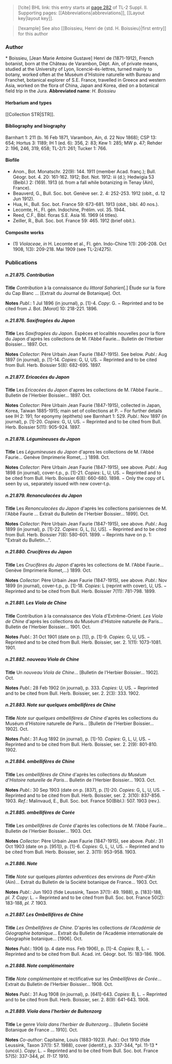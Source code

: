 > [!cite] BHL link: this entry starts at [page 282](https://www.biodiversitylibrary.org/page/33265479) of TL-2 Suppl. II.
> Supporting pages: [[Abbreviations|abbreviations]], [[Layout key|layout key]].

> [!example] See also [[Boissieu, Henri de {std. H. Boissieu}|first entry]] for this author

### Author

\* Boissieu, \[Jean Marie Antoine Gustave\] Henri de (1871-1912), French botanist, born at the Château de Varambon, Dépt. Ain, of private means, studied at the University of Lyon, licencié-ès-lettres, turned mainly to botany, worked often at the Muséum d'Histoire naturelle with Bureau and Franchet, botanical explorer of S.E. France, travelled in Greece and western Asia, worked on the flora of China, Japan and Korea, died on a botanical field trip in the Jura. 
**Abbreviated name**: *H. Boissieu*

#### Herbarium and types

[[Collection STR|STR]].

#### Bibliography and biography

Barnhart 1: 211 (b. 16 Feb 1871, Varambon, Ain, d. 22 Nov 1868); CSP 13: 654; Hortus 3: 1189; IH 1 (ed. 6): 356, 2: 83; Kew 1: 285; MW p. 47; Rehder 2: 196, 246, 319, 658; TL-2/1: 261; Tucker 1: 766.

#### Biofile

- Anon., Bot. Monatschr. 22(9): 144. 1911 (member Acad. franç.); Bull. Géogr. bot. 4. 20: 161-162. 1912; Bot. Not. 1912: iii (d.); Hedwigia 53 (Beibl.) 2: (169). 1913 (d. from a fall while botanizing in Tenay (Ain), France).
- Beauverd, G., Bull. Soc. bot. Genève ser. 2. 4: 252-253. 1912 (obit., d. 12 Jun 1912).
- Hua, H., Bull. Soc. bot. France 59: 673-681. 1913 (obit., bibl. 40 nos.).
- Lecomte, H., Fl. gén. Indochine, Prélim. vol. 35. 1944.
- Reed, C.F., Bibl. floras S.E. Asia 16. 1969 (4 titles).
- Zeiller, R., Bull. Soc. bot. France 59: 465. 1912 (brief obit.).

#### Composite works

- (1) *Violaceae*, *in* H. Lecomte et al., Fl. gén. Indo-Chine 1(1): 206-208. Oct 1908, 1(3): 209-218. Mai 1909 (see TL-2/4275).

### Publications

##### n.21.875. Contribution

**Title**
*Contribution* à la connaissance du *littoral Saharien*\[.\] Étude sur la flore du Cap Blanc ... \[Extrait du Journal de Botanique\]. Oct.

**Notes**
*Publ*.: 1 Jul 1896 (in journal), p. \[1\]-4. *Copy*: G. − Reprinted and to be cited from J. Bot. \[Morot\] 10: 218-221. 1896.

##### n.21.876. Saxifragées du Japon

**Title**
Les *Saxifragées du Japon*. Espèces et localités nouvelles pour la flore du Japon d'après les collections de M. l'Abbé Faurie... Bulletin de l'Herbier Boissier... 1897. Oct.

**Notes**
*Collector*: Père Urbain Jean Faurie (1847-1915). See below.
*Publ*.: Aug 1897 (in journal), p. \[1\]-14. *Copies*: G, U, US. − Reprinted and to be cited from Bull. Herb. Boissier 5(8): 682-695. 1897.

##### n.21.877. Ericacées du Japon

**Title**
Les *Ericacées du Japon* d'apres les collections de M. l'Abbé Faurie... Bulletin de l'Herbier Boissier... 1897. Oct.

**Notes**
*Collector*: Père Urbain Jean Faurie (1847-1915), collected in Japan, Korea, Taiwan 1885-1915; main set of collections at P. − For further details see IH 2: 191; for eponymy (epithets) see Barnhart 1: 529.
*Publ*.: Nov 1897 (in journal), p. \[1\]-20. *Copies*: G, U, US. − Reprinted and to be cited from Bull. Herb. Boissier 5(11): 905-924. 1897.

##### n.21.878. Légumineuses du Japon

**Title**
Les *Légumineuses du Japon* d'apres les collections de M. l'Abbé Faurie... Genève (Imprimerie Romet,...) 1898. Oct.

**Notes**
*Collector*: Père Urbain Jean Faurie (1847-1915), see above.
*Publ*.: Aug 1898 (in journal), cover-t.p., p. \[1\]-21. *Copies*: L, U, US. − Reprinted and to be cited from Bull. Herb. Boissier 6(8): 660-680. 1898. − Only the copy of L seen by us, separately issued with new cover-t.p.

##### n.21.879. Renonculacées du Japon

**Title**
Les *Renonculacées du Japon* d'après les collections parisiennes de M. l'Abbè Faurie ... Extrait du Bulletin de l'Herbier Boissier... 1899\]. Oct.

**Notes**
*Collector*: Père Urbain Jean Faurie (1847-1915), see above.
*Publ*.: Aug 1899 (in journal), p. \[1\]-22. *Copies*: G, L, \[U, US\]. − Reprinted and to be cited from Bull. Herb. Boissier 7(8): 580-601. 1899. − Reprints have on p. 1: "Extrait du Bulletin...".

##### n.21.880. Crucifères du Japon

**Title**
Les *Crucifères du Japon* d'après les collections de M. l'Abbé Faurie... Genève (Imprimerie Romet,...) 1899. Oct.

**Notes**
*Collector*: Père Urbain Jean Faurie (1847-1915), see above.
*Publ*.: Nov 1899 (in journal), cover-t.p., p. \[1\]-18. *Copies*: L (reprint with cover), U, US. − Reprinted and to be cited from Bull. Herb. Boissier 7(11): 781-798. 1899.

##### n.21.881. Les Viola de Chine

**Title**
Contribution à la connaissance des Viola d'Extrême-Orient. *Les Viola de Chine* d'après les collections du Muséum d'Histoire naturelle de Paris... Bulletin de l'Herbier Boissier... 1901. Oct.

**Notes**
*Publ*.: 31 Oct 1901 (date on p. \[1\]), p. \[1\]-9. *Copies*: G, U, US. − Reprinted and to be cited from Bull. Herb. Boissier, ser. 2. 1(11): 1073-1081. 1901.

##### n.21.882. nouveau Viola de Chine

**Title**
Un *nouveau Viola de Chine*... \[Bulletin de l'Herbier Boissier... 1902\]. Oct.

**Notes**
*Publ*.: 28 Feb 1902 (in journal), p. 333. *Copies*: U, US. − Reprinted and to be cited from Bull. Herb. Boissier, ser. 2. 2(3): 333. 1902.

##### n.21.883. Note sur quelques ombellifères de Chine

**Title**
*Note sur quelques ombellifères de Chine* d'après les collections du Muséum d'Histoire naturelle de Paris... \[Bulletin de l'Herbier Boissier... 1902\]. Oct.

**Notes**
*Publ*.: 31 Aug 1892 (in journal), p. \[1\]-10. *Copies*: G, L, U, US. − Reprinted and to be cited from Bull. Herb. Boissier, ser. 2. 2(9): 801-810. 1902.

##### n.21.884. ombellifères de Chine

**Title**
Les *ombellifères de Chine* d'après les collections *du Muséum d'Histoire naturelle* de *Paris*... Bulletin de l'Herbier Boissier... 1903. Oct.

**Notes**
*Publ*.: 30 Sep 1903 (date on p. \[837\], p. \[1\]-20. *Copies*: G, L, U, US. − Reprinted and to be cited from Bull. Herb. Boissier, ser. 2. 3(10): 837-856. 1903.
*Ref*.: Malinvaud, E., Bull. Soc. bot. France 50(Bibl.): 507. 1903 (rev.).

##### n.21.885. ombellifères de Corée

**Title**
Les *ombellifères de Corée* d'après les collections de M. l'Abbé Faurie... Bulletin de l'Herbier Boissier... 1903. Oct.

**Notes**
*Collector*: Père Urbain Jean Faurie (1847-1915), see above.
*Publ*.: 31 Oct 1903 (date on p. \[951\]), p. \[1\]-6. *Copies*: G, L, U, US. − Reprinted and to be cited from Bull. Herb. Boissier, ser. 2. 3(11): 953-958. 1903.

##### n.21.886. Note

**Title**
*Note* sur quelques *plantes adventices* des environs *de Pont-d'Ain* (Ain)... Extrait du Bulletin de la Société botanique de France... 1903. Oct.

**Notes**
*Publ*.: Jun 1903 (fide Leussink, Taxon 37(1): 49. 1988), p. \[183\]-188, *pl. 7.* *Copy*: L. − Reprinted and to be cited from Bull. Soc. bot. France 50(2): 183-188, *pl. 7.* 1903.

##### n.21.887. Les Ombellifères de Chine

**Title**
*Les Ombellifères de Chine*. D'après les collections *de l'Académie de Géographie botanique*... Extrait du Bulletin de l'Académie internationale de Géographie botanique... \[1906\]. Oct.

**Notes**
*Publ*.: 1906 (p. 4 date mss. Feb 1906), p. \[1\]-4. *Copies*: B, L. − Reprinted and to be cited from Bull. Acad. int. Géogr. bot. 15: 183-186. 1906.

##### n.21.888. Note complémentaire

**Title**
*Note complémentaire* et rectificative sur les *Ombellifères de Corée*... Extrait du Bulletin de l'Herbier Boissier... 1908. Oct.

**Notes**
*Publ*.: 31 Aug 1908 (in journal), p. \[641\]-643. *Copies*: B, L. − Reprinted and to be cited from Bull. Herb. Boissier, ser. 2. 8(9): 641-643. 1908.

##### n.21.889. Viola dans l'herbier de Buitenzorg

**Title**
Le genre *Viola dans l'herbier de Buitenzorg*... \[Bulletin Société Botanique de France ... 1910\]. Oct.

**Notes**
*Co-author*: Capitaine, Louis (1883-1923).
*Publ*.: Oct 1910 (fide Leussink, Taxon 37(1): 57. 1988), cover (identif.), p. 337-344, *pl. 11-13 *(uncol.). *Copy*: L. − Reprinted and to be cited from Bull. Soc. bot. France 57(5): 337-344, *pl. 11-17.* 1910.

